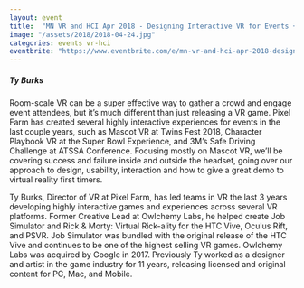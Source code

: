 ```yaml
---
layout: event
title:  "MN VR and HCI Apr 2018 - Designing Interactive VR for Events + Pixel Farm"
image: "/assets/2018/2018-04-24.jpg"
categories: events vr-hci
eventbrite: "https://www.eventbrite.com/e/mn-vr-and-hci-apr-2018-designing-interactive-vr-for-events-pixel-farm-vrar-showcase-tickets-45283953524?aff=ebdsoporgprofile"
---
```


##### Ty Burks

Room-scale VR can be a super effective way to gather a crowd and engage event attendees, but it’s much different than just releasing a VR game. Pixel Farm has created several highly interactive experiences for events in the last couple years, such as Mascot VR at Twins Fest 2018, Character Playbook VR at the Super Bowl Experience, and 3M’s Safe Driving Challenge at ATSSA Conference. Focusing mostly on Mascot VR, we’ll be covering success and failure inside and outside the headset, going over our approach to design, usability, interaction and how to give a great demo to virtual reality first timers.

Ty Burks, Director of VR at Pixel Farm, has led teams in VR the last 3 years developing highly interactive games and experiences across several VR platforms. Former Creative Lead at Owlchemy Labs, he helped create Job Simulator and Rick & Morty: Virtual Rick-ality for the HTC Vive, Oculus Rift, and PSVR. Job Simulator was bundled with the original release of the HTC Vive and continues to be one of the highest selling VR games. Owlchemy Labs was acquired by Google in 2017. Previously Ty worked as a designer and artist in the game industry for 11 years, releasing licensed and original content for PC, Mac, and Mobile.



